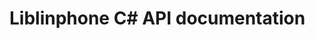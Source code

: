 <!--
Copyright (c) 2010-2022 Belledonne Communications SARL.

This file is part of Liblinphone 
(see https://gitlab.linphone.org/BC/public/liblinphone).

This program is free software: you can redistribute it and/or modify
it under the terms of the GNU Affero General Public License as
published by the Free Software Foundation, either version 3 of the
License, or (at your option) any later version.

This program is distributed in the hope that it will be useful,
but WITHOUT ANY WARRANTY; without even the implied warranty of
MERCHANTABILITY or FITNESS FOR A PARTICULAR PURPOSE.  See the
GNU Affero General Public License for more details.

You should have received a copy of the GNU Affero General Public License
along with this program. If not, see <http://www.gnu.org/licenses/>.
-->
# Liblinphone C# API documentation
